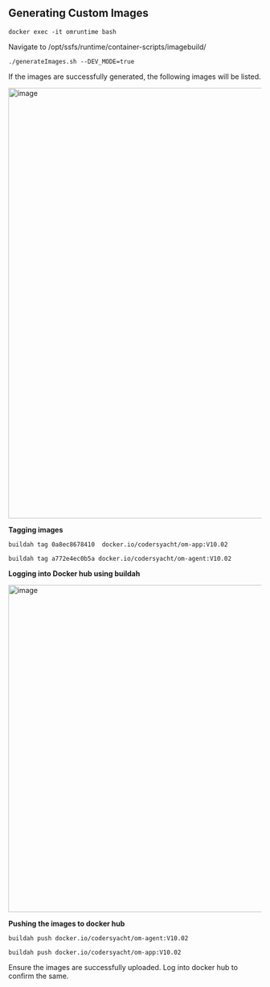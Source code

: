 ## **Generating Custom Images**

```CMD
docker exec -it omruntime bash
```

Navigate to /opt/ssfs/runtime/container-scripts/imagebuild/

```CMD
./generateImages.sh --DEV_MODE=true
```
If the images are successfully generated, the following images will be listed.

<img width="855" alt="image" src="https://github.com/codersyacht/Public/assets/128015499/dc362bc0-ab34-411b-8f0a-c8e7288c755a">

**Tagging images**
```CMD
buildah tag 0a8ec8678410  docker.io/codersyacht/om-app:V10.02
```
```CMD
buildah tag a772e4ec0b5a docker.io/codersyacht/om-agent:V10.02
```

**Logging into Docker hub using buildah**

<img width="650" alt="image" src="https://github.com/codersyacht/Public/assets/128015499/9b7ce34e-982b-4e6e-a1af-5df12ff5ac12">


**Pushing the images to docker hub**
```CMD
buildah push docker.io/codersyacht/om-agent:V10.02
```
```CMD
buildah push docker.io/codersyacht/om-app:V10.02
```
Ensure the images are successfully uploaded. Log into docker hub to confirm the same.





